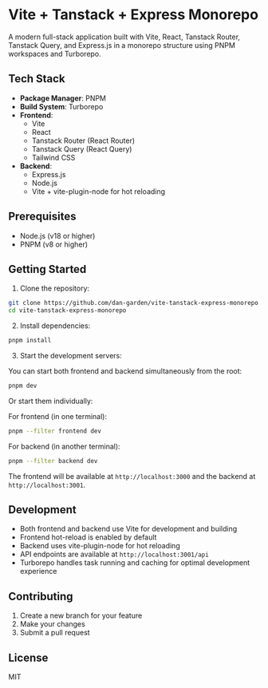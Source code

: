# Vite + Tanstack + Express Monorepo

A modern full-stack application built with Vite, React, Tanstack Router, Tanstack Query, and Express.js in a monorepo structure using PNPM workspaces and Turborepo.

## Tech Stack

- **Package Manager**: PNPM
- **Build System**: Turborepo
- **Frontend**:
  - Vite
  - React
  - Tanstack Router (React Router)
  - Tanstack Query (React Query)
  - Tailwind CSS
- **Backend**:
  - Express.js
  - Node.js
  - Vite + vite-plugin-node for hot reloading

## Prerequisites

- Node.js (v18 or higher)
- PNPM (v8 or higher)

## Getting Started

1. Clone the repository:
```bash
git clone https://github.com/dan-garden/vite-tanstack-express-monorepo.git
cd vite-tanstack-express-monorepo
```

2. Install dependencies:
```bash
pnpm install
```

3. Start the development servers:

You can start both frontend and backend simultaneously from the root:
```bash
pnpm dev
```

Or start them individually:

For frontend (in one terminal):
```bash
pnpm --filter frontend dev
```

For backend (in another terminal):
```bash
pnpm --filter backend dev
```

The frontend will be available at `http://localhost:3000` and the backend at `http://localhost:3001`.

## Development

- Both frontend and backend use Vite for development and building
- Frontend hot-reload is enabled by default
- Backend uses vite-plugin-node for hot reloading
- API endpoints are available at `http://localhost:3001/api`
- Turborepo handles task running and caching for optimal development experience

## Contributing

1. Create a new branch for your feature
2. Make your changes
3. Submit a pull request

## License

MIT
